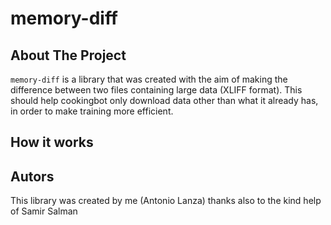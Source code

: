 # memory-diff

## About The Project
` memory-diff ` is a library that was created with the aim of making the difference between two files containing large data (XLIFF format). This should help cookingbot only download data other than what it already has, in order to make training more efficient.

## How it works

## Autors
This library was created by me (Antonio Lanza) thanks also to the kind help of Samir Salman